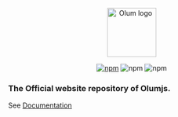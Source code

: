 <p align="center"><img width="100" src="https://olumjs.github.io/logo.png" alt="Olum logo"></p>
<p align="center">
 <a href="https://www.npmjs.com/package/olum" target="_blank"><img src="https://img.shields.io/npm/v/olum" alt="npm"></a>
 <img src="https://img.shields.io/npm/dm/olum" alt="npm">
 <img src="https://img.shields.io/npm/l/olum" alt="npm">
</p>

### The Official website repository of Olumjs.

See [Documentation](https://olumjs.github.io/docs)